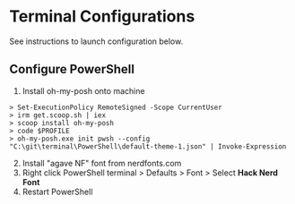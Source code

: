 # Terminal Configurations
See instructions to launch configuration below.


## Configure PowerShell

1. Install oh-my-posh onto machine
```
> Set-ExecutionPolicy RemoteSigned -Scope CurrentUser
> irm get.scoop.sh | iex
> scoop install oh-my-posh
> code $PROFILE
> oh-my-posh.exe init pwsh --config "C:\git\terminal\PowerShell\default-theme-1.json" | Invoke-Expression
```
2. Install "agave NF" font from nerdfonts.com
3. Right click PowerShell terminal > Defaults > Font > Select **Hack Nerd Font**
4. Restart PowerShell

